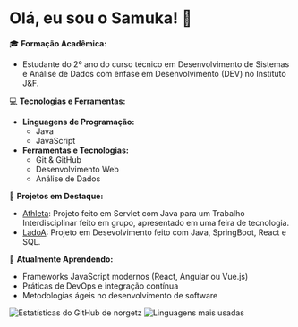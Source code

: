 # Olá, eu sou o Samuka! 👋

🎓 **Formação Acadêmica:**  
- Estudante do 2º ano do curso técnico em Desenvolvimento de Sistemas e Análise de Dados com ênfase em Desenvolvimento (DEV) no Instituto J&F.

💻 **Tecnologias e Ferramentas:**  
- **Linguagens de Programação:**  
  - Java
  - JavaScript
- **Ferramentas e Tecnologias:**  
  - Git & GitHub
  - Desenvolvimento Web
  - Análise de Dados

🚀 **Projetos em Destaque:**  
- [Athleta](https://github.com/Athleta-Interdisciplinar/AthletaServlet.git): Projeto feito em Servlet com Java para um Trabalho Interdisciplinar feito em grupo, apresentado em uma feira de tecnologia.
- [LadoA](https://github.com/GabrielLoureiro09/LadoA.git): Projeto em Desevolvimento feito com Java, SpringBoot, React e SQL.

🌱 **Atualmente Aprendendo:**  
- Frameworks JavaScript modernos (React, Angular ou Vue.js)
- Práticas de DevOps e integração contínua
- Metodologias ágeis no desenvolvimento de software

![Estatísticas do GitHub de norgetz](https://github-readme-stats.vercel.app/api?username=norgetz&show_icons=true&theme=tokyonight) 
![Linguagens mais usadas](https://github-readme-stats.vercel.app/api/top-langs/?username=norgetz&layout=compact&theme=tokyonight)
